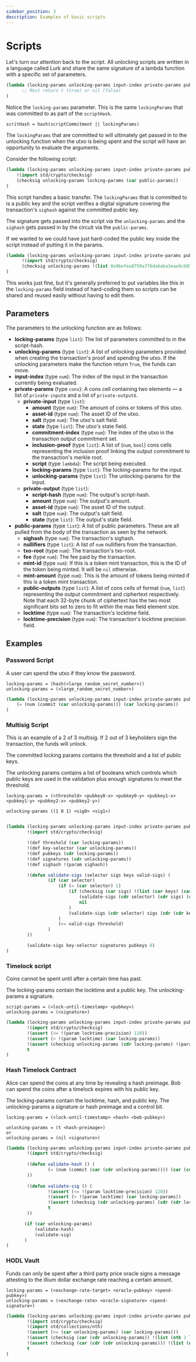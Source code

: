 ```yaml
---
sidebar_position: 3
description: Examples of basic scripts
---
```


# Scripts

Let's turn our attention back to the script. All unlocking scripts are written in a language called Lurk and share the same
signature of a lambda function with a specific set of parameters.

```lisp
(lambda (locking-params unlocking-params input-index private-params public-params)
      ;; Must return t (true) or nil (false)
)
```

Notice the `locking-params` parameter. This is the same `lockingParams` that was committed to as part of the `scriptHash`.

```
scritHash = hash(scriptCommitment || lockingParams)
```

The `lockingParams` that are committed to will ultimately get passed in to the unlocking function when the utxo is being
spent and the script will have an opportunity to evaluate the arguments.

Consider the following script:

```lisp
(lambda (locking-params unlocking-params input-index private-params public-params)
    !(import std/crypto/checksig)
    (checksig unlocking-params locking-params (car public-params))
)
```

This script handles a basic transfer. The `lockingParams` that is committed to is a public key and the script verifies
a digital signature covering the transaction's `sighash` against the committed public key.

The signature gets passed into the script via the `unlocking-params` and the `sighash` gets passed in by the circuit via 
the `public-params`.

If we wanted to we could have just hard-coded the public key inside the script instead of putting it in the params.

```lisp
(lambda (locking-params unlocking-params input-index private-params public-params)
      !(import std/crypto/checksig)
      (checksig unlocking-params !(list 0x06efea8759a776da6aba3eae8cb8546259dcbf8b972336218eb60ebec93d5136 1c9db35580e3c8d4b5bb2dc33075835d85c4e340845337b6e5f6624aaf1f086a) (car public-params))
)
```

This works just fine, but it's generally preferred to put variables like this in the `locking-params` field instead of hard-coding
them so scripts can be shared and reused easily without having to edit them.

## Parameters

The parameters to the unlocking function are as follows:

- **locking-params** (type `list`): The list of parameters committed to in the script-hash.
- **unlocking-params** (type `list`): A list of unlocking parameters provided when creating the transaction's proof and spending the utxo. If the unlocking parameters make the function return `True`, the funds can move.
- **input-index** (type `num`): The index of the input in the transaction currently being evaluated.
- **private-params** (type `cons`): A cons cell containing two elements ― a list of `private-input`s and a list of `private-output`s.
    - **private-input** (type `list`):
        - **amount** (type `num`): The amount of coins or tokens of this utxo.
        - **asset-id** (type `num`): The asset ID of the utxo.
        - **salt** (type `num`): The utxo's salt field.
        - **state** (type `list`): The utxo's state field.
        - **commitment-index** (type `num`): The index of the utxo in the transaction output commitment set.
        - **inclusion-proof** (type `list`): A list of (`num`, `bool`) cons cells representing the inclusion proof linking the output commitment to the transaction's merkle root.
        - **script** (type `lambda`): The script being executed.
        - **locking-params** (type `list`): The locking-params for the input.
        - **unlocking-params** (type `list`): The unlocking-params for the input.
    - **private-output** (type `list`):
        - **script-hash** (type `num`): The output's script-hash.
        - **amount** (type `num`): The output's amount.
        - **asset-id** (type `num`): The asset ID of the output.
        - **salt** (type `num`): The output's salt field.
        - **state** (type `list`): The output's state field.
- **public-params** (type `list`): A list of public parameters. These are all pulled from the body of the transaction as
seen by the network.
  - **sighash** (type `num`): The transaction's sighash.
  - **nullifiers** (type `list`): A list of `num` nullifiers from the transaction.
  - **txo-root** (type `num`): The transaction's txo-root.
  - **fee** (type `num`): The fee paid by the transaction.
  - **mint-id** (type `num`): If this is a token mint transaction, this is the ID of the token being minted. It will be `nil` otherwise.
  - **mint-amount** (type `num`): This is the amount of tokens being minted if this is a token mint transaction.
  - **public-outputs** (type `list`): A list of cons cells of format (`num`, `list`) representing the output commitment and
ciphertext respectively. Note that each 32-byte chunk of ciphertext has the two most significant bits set to zero to fit within the
max field element size.
  - **locktime** (type `num`): The transaction's locktime field.
  - **locktime-precision** (type `num`): The transaction's locktime precision field.

## Examples

### Password Script

A user can spend the utxo if they know the password. 

```
locking-params = (hash(<large_random_secret_number>))
unlocking-params = (<large_random_secret_number>)
```

```lisp
(lambda (locking-params unlocking-params input-index private-params public-params)
    (= (num (commit (car unlocking-params))) (car locking-params))
)
```

### Multisig Script

This is an example of a 2 of 3 multisig. If 2 out of 3 keyholders sign the transaction, the funds will unlock.

The committed locking params contains the threshold and a list of public keys.

The unlocking params contains a list of booleans which controls which public keys are used in the validation plus
enough signatures to meet the threshold.

```
locking-params = (<threshold> <pubkey0-x> <pubkey0-y> <pubkey1-x> <pubkey1-y> <pubkey2-x> <pubkey2-y>)
                 
unlocking-params ((1 0 1) <sig0> <sig1>)
                 
```

```lisp
(lambda (locking-params unlocking-params input-index private-params public-params)
        !(import std/crypto/checksig)

        !(def threshold (car locking-params))
        !(def key-selector (car unlocking-params))
        !(def pubkeys (cdr locking-params))
        !(def signatures (cdr unlocking-params))
        !(def sighash !(param sighash))

        !(defun validate-sigs (selector sigs keys valid-sigs) (
                (if (car selector)
                    (if (= (car selector) 1)
                        (if (checksig (car sigs) !(list (car keys) (car (cdr keys))) sighash)
                            (validate-sigs (cdr selector) (cdr sigs) (cdr (cdr keys)) (+ valid-sigs 1))
                            nil
                        )
                        (validate-sigs (cdr selector) sigs (cdr (cdr keys)) valid-sigs)
                    )
                    (>= valid-sigs threshold)
                )
        ))

        (validate-sigs key-selector signatures pubkeys 0)
)
```

### Timelock script

Coins cannot be spent until after a certain time has past.


The locking-params contain the locktime and a public key. The unlocking-params a signature.

```
script-params = (<lock-until-timestamp> <pubkey>)
unlocking-params = (<signature>)
```

```lisp
(lambda (locking-params unlocking-params input-index private-params public-params)
        !(import std/crypto/checksig)
        !(assert (<= !(param locktime-precision) 120))
        !(assert (> !(param locktime) (car locking-params))
        !(assert (checksig unlocking-params (cdr locking-params) !(param sighash)))
        t
)
```

### Hash Timelock Contract

Alice can spend the coins at any time by revealing a hash preimage. 
Bob can spend the coins after a timelock expires with his public key.


The locking-params contain the locktime, hash, and public key. 
The unlocking-params a signature or hash preimage and a control bit.

```
locking-params = (<lock-until-timestamp> <hash> <bob-pubkey>)
                              
unlocking-params = (t <hash-preimage>)
or
unlocking-params = (nil <signature>)
```

```lisp
(lambda (locking-params unlocking-params input-index private-params public-params)
        !(import std/crypto/checksig)
        
        !(defun validate-hash () (
                (= (num (commit (car (cdr unlocking-params)))) (car (cdr locking-params)))
        ))
        
        !(defun validate-sig () (
                !(assert (<= !(param locktime-precision) 120))
                !(assert (> !(param locktime) (car locking-params))
                !(assert (checksig (cdr unlocking-params) (cdr (cdr locking-params)) !(param sighash)))
                t
        ))

       (if (car unlocking-params)
           (validate-hash)
           (validate-sig)
       )
)
```

### HODL Vault

Funds can only be spent after a third party price oracle signs a message attesting to the
illium dollar exchange rate reaching a certain amount. 

```
locking-params = (<exchange-rate-target> <oracle-pubkey> <spend-pubkey>)
unlocking-params = (<exchange-rate> <oracle-signature> <spend-signature>)
```

```lisp
(lambda (locking-params unlocking-params input-index private-params public-params)
        !(import std/crypto/checksig)
        !(import std/collections/nth)
        !(assert (>= (car unlocking-params) (car locking-params)))
        !(assert (checksig (car (cdr unlocking-params)) !(list (nth 1 locking-params) (nth 2 locking-params)) (car unlocking-params)))
        !(assert (checksig (car (cdr (cdr unlocking-params))) !(list (nth 3 locking-params) (nth 4 locking-params)) !(param sighash)))
        t
)
```